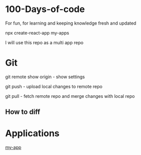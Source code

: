 # 100-Days-of-code
For fun, for learning and keeping knowledge fresh and updated

npx create-react-app my-apps

I will use this repo as a multi app repo

# Git

git remote show origin - show settings 

git push - upload local changes to remote repo

git pull - fetch remote repo and merge changes with local repo

## How to diff 

# Applications
[my-app](.\my-app\README.MD)
